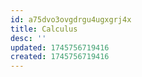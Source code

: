 ```yaml
---
id: a75dvo3ovgdrgu4ugxgrj4x
title: Calculus
desc: ''
updated: 1745756719416
created: 1745756719416
---
```

